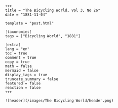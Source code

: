 
    +++
    title = "The Bicycling World, Vol 3, No 26"
    date = "1881-11-04"

    template = "post.html"

    [taxonomies]
    tags = ["Bicycling World", "1881"]

    [extra]
    lang = "en"
    toc = true
    comment = true
    copy = true
    math = false
    mermaid = false
    display_tags = true
    truncate_summary = false
    featured = false
    reaction = false
    +++

    ![header](/images/The Bicycling World/header.png)

    